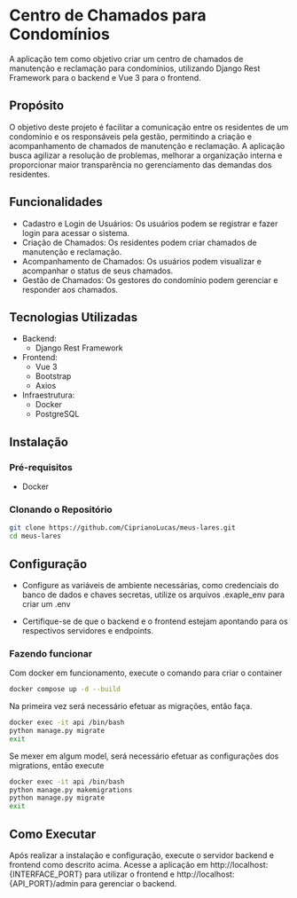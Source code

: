 # Centro de Chamados para Condomínios
A aplicação tem como objetivo criar um centro de chamados de manutenção e reclamação para condomínios, utilizando Django Rest Framework para o backend e Vue 3 para o frontend.

## Propósito
O objetivo deste projeto é facilitar a comunicação entre os residentes de um condomínio e os responsáveis pela gestão, permitindo a criação e acompanhamento de chamados de manutenção e reclamação. A aplicação busca agilizar a resolução de problemas, melhorar a organização interna e proporcionar maior transparência no gerenciamento das demandas dos residentes.

## Funcionalidades
- Cadastro e Login de Usuários: Os usuários podem se registrar e fazer login para acessar o sistema.
- Criação de Chamados: Os residentes podem criar chamados de manutenção e reclamação.
- Acompanhamento de Chamados: Os usuários podem visualizar e acompanhar o status de seus chamados.
- Gestão de Chamados: Os gestores do condomínio podem gerenciar e responder aos chamados.
## Tecnologias Utilizadas
- Backend:
    - Django Rest Framework
- Frontend:
    - Vue 3
    - Bootstrap
    - Axios
- Infraestrutura:
    - Docker
    - PostgreSQL

## Instalação
### Pré-requisitos
- Docker

### Clonando o Repositório

```bash
git clone https://github.com/CiprianoLucas/meus-lares.git
cd meus-lares
```

## Configuração
- Configure as variáveis de ambiente necessárias, como credenciais do banco de dados e chaves secretas, utilize os arquivos .exaple_env para criar um .env

- Certifique-se de que o backend e o frontend estejam apontando para os respectivos servidores e endpoints.


### Fazendo funcionar
Com docker em funcionamento, execute o comando para criar o container
```bash
docker compose up -d --build
```

Na primeira vez será necessário efetuar as migrações, então faça.
```bash
docker exec -it api /bin/bash
python manage.py migrate
exit
```

Se mexer em algum model, será necessário efetuar as configurações dos migrations, então execute

```bash
docker exec -it api /bin/bash
python manage.py makemigrations
python manage.py migrate
exit
```

## Como Executar
Após realizar a instalação e configuração, execute o servidor backend e frontend como descrito acima. Acesse a aplicação em http://localhost:{INTERFACE_PORT} para utilizar o frontend e http://localhost:{API_PORT}/admin para gerenciar o backend.

